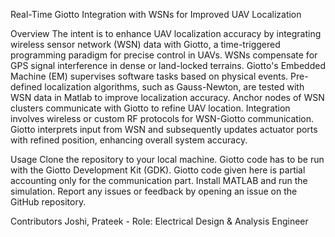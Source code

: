 Real-Time Giotto Integration with WSNs for Improved UAV Localization

Overview
The intent is to enhance UAV localization accuracy by integrating wireless sensor network (WSN) data with Giotto, a time-triggered programming paradigm for precise control in UAVs. WSNs compensate for GPS signal interference in dense or land-locked terrains. Giotto's Embedded Machine (EM) supervises software tasks based on physical events. Pre-defined localization algorithms, such as Gauss-Newton, are tested with WSN data in Matlab to improve localization accuracy. Anchor nodes of WSN clusters communicate with Giotto to refine UAV location. Integration involves wireless or custom RF protocols for WSN-Giotto communication. Giotto interprets input from WSN and subsequently updates actuator ports with refined position, enhancing overall system accuracy.


Usage
    Clone the repository to your local machine.
    Giotto code has to be run with the Giotto Development Kit (GDK). Giotto code given here is partial accounting only for the communication part.
    Install MATLAB and run the simulation.
    Report any issues or feedback by opening an issue on the GitHub repository.

Contributors
    Joshi, Prateek - Role: Electrical Design & Analysis Engineer
    
